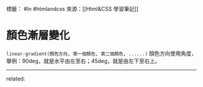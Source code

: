 標籤： #ln #htmlandcss 
來源：[[Html&CSS 學習筆記]]

# 顏色漸層變化
`linear-gradient(顏色方向, 第一個顏色, 第二個顏色, ......)`
顏色方向使用角度，舉例：90deg，就是水平由左至右；45deg，就是由左下至右上。


---

related: